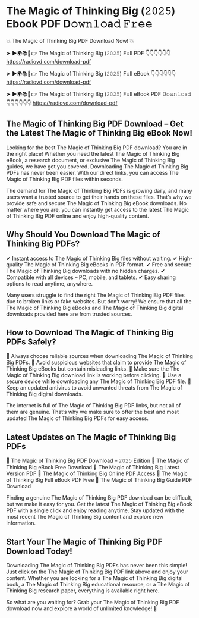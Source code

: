 # The Magic of Thinking Big (𝟸𝟶𝟸𝟻) Ebook PDF D𝚘𝚠𝚗𝚕𝚘a𝚍 𝙵𝚛𝚎𝚎

💥 The Magic of Thinking Big PDF Download Now! 💥

➤ ►🌍📚📱👉 The Magic of Thinking Big (𝟸𝟶𝟸𝟻) F𝚞ll PDF 👇👇👇👇👇👇
https://radiovd.com/download-pdf

➤ ►🌍📚📱👉 The Magic of Thinking Big (𝟸𝟶𝟸𝟻) F𝚞ll eBook 👇👇👇👇👇👇
https://radiovd.com/download-pdf

➤ ►🌍📚📱👉 The Magic of Thinking Big (𝟸𝟶𝟸𝟻) F𝚞ll eBook PDF D𝚘𝚠𝚗𝚕𝚘a𝚍 👇👇👇👇👇👇
https://radiovd.com/download-pdf

## The Magic of Thinking Big PDF Download – Get the Latest The Magic of Thinking Big eBook Now!

Looking for the best The Magic of Thinking Big PDF download? You are in the right place! Whether you need the latest The Magic of Thinking Big eBook, a research document, or exclusive The Magic of Thinking Big guides, we have got you covered. Downloading The Magic of Thinking Big PDFs has never been easier. With our direct links, you can access The Magic of Thinking Big PDF files within seconds.

The demand for The Magic of Thinking Big PDFs is growing daily, and many users want a trusted source to get their hands on these files. That’s why we provide safe and secure The Magic of Thinking Big eBook downloads. No matter where you are, you can instantly get access to the latest The Magic of Thinking Big PDF online and enjoy high-quality content.

## Why Should You Download The Magic of Thinking Big PDFs?

✔ Instant access to The Magic of Thinking Big files without waiting.
✔ High-quality The Magic of Thinking Big eBooks in PDF format.
✔ Free and secure The Magic of Thinking Big downloads with no hidden charges.
✔ Compatible with all devices – PC, mobile, and tablets.
✔ Easy sharing options to read anytime, anywhere.

Many users struggle to find the right The Magic of Thinking Big PDF files due to broken links or fake websites. But don’t worry! We ensure that all the The Magic of Thinking Big eBooks and The Magic of Thinking Big digital downloads provided here are from trusted sources.

## How to Download The Magic of Thinking Big PDFs Safely?

📌 Always choose reliable sources when downloading The Magic of Thinking Big PDFs.
📌 Avoid suspicious websites that claim to provide The Magic of Thinking Big eBooks but contain misleading links.
📌 Make sure the The Magic of Thinking Big download link is working before clicking.
📌 Use a secure device while downloading any The Magic of Thinking Big PDF file.
📌 Keep an updated antivirus to avoid unwanted threats from The Magic of Thinking Big digital downloads.

The internet is full of The Magic of Thinking Big PDF links, but not all of them are genuine. That’s why we make sure to offer the best and most updated The Magic of Thinking Big PDFs for easy access.

## Latest Updates on The Magic of Thinking Big PDFs

🔹 The Magic of Thinking Big PDF Download – 𝟸𝟶𝟸𝟻 Edition
🔹 The Magic of Thinking Big eBook Free Download
🔹 The Magic of Thinking Big Latest Version PDF
🔹 The Magic of Thinking Big Online PDF Access
🔹 The Magic of Thinking Big Full eBook PDF Free
🔹 The Magic of Thinking Big Guide PDF Download

Finding a genuine The Magic of Thinking Big PDF download can be difficult, but we make it easy for you. Get the latest The Magic of Thinking Big eBook PDF with a single click and enjoy reading anytime. Stay updated with the most recent The Magic of Thinking Big content and explore new information.

## Start Your The Magic of Thinking Big PDF Download Today!

Downloading The Magic of Thinking Big PDFs has never been this simple! Just click on the The Magic of Thinking Big PDF link above and enjoy your content. Whether you are looking for a The Magic of Thinking Big digital book, a The Magic of Thinking Big educational resource, or a The Magic of Thinking Big research paper, everything is available right here.

So what are you waiting for? Grab your The Magic of Thinking Big PDF download now and explore a world of unlimited knowledge! 🚀